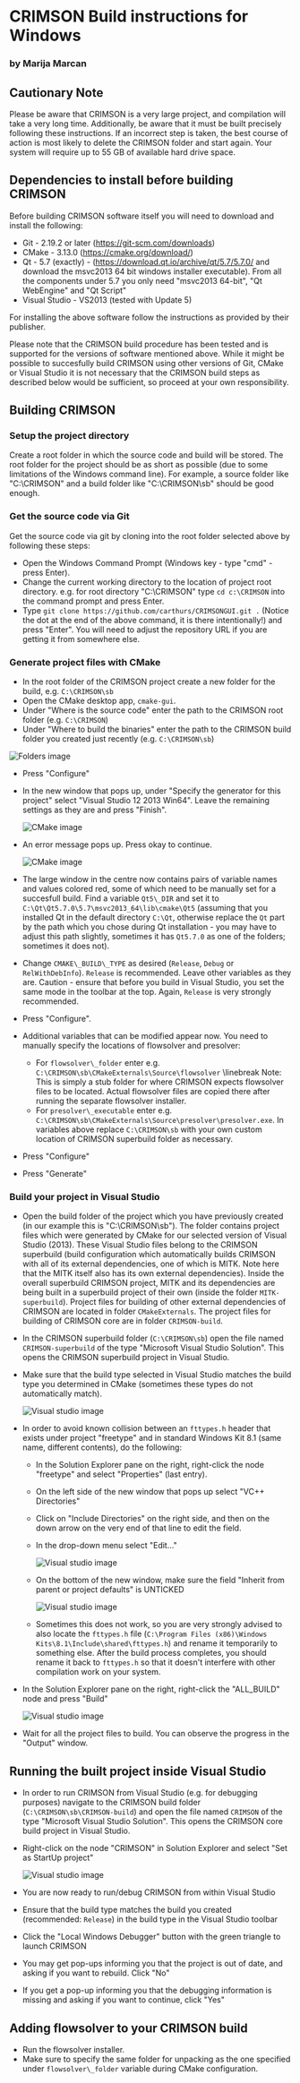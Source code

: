 # CRIMSON Build instructions for Windows
### by Marija Marcan

## Cautionary Note
Please be aware that CRIMSON is a very large project, and compilation will take a very long time. Additionally, be aware that it must be built precisely following these instructions. If an incorrect step is taken, the best course of action is most likely to delete the CRIMSON folder and start again. Your system will require up to 55 GB of available hard drive space.

## Dependencies to install before building CRIMSON
Before building CRIMSON software itself you will need to download and install the following:

 - Git - 2.19.2 or later (https://git-scm.com/downloads)
 - CMake - 3.13.0 (https://cmake.org/download/)
 - Qt - 5.7 (exactly) - (https://download.qt.io/archive/qt/5.7/5.7.0/ and download the msvc2013 64 bit windows installer executable). From all the components under 5.7 you only need "msvc2013 64-bit", "Qt WebEngine" and "Qt Script"
 - Visual Studio - VS2013 (tested with Update 5)

For installing the above software follow the instructions as provided by their publisher.

Please note that the CRIMSON build procedure has been tested and is supported for the versions of software mentioned above. While it might be possible to succesfully build CRIMSON using other versions of Git, CMake or Visual Studio it is not necessary that the CRIMSON build steps as described below would be sufficient, so proceed at your own responsibility.

## Building CRIMSON
### Setup the project directory
Create a root folder in which the source code and build will be stored.
The root folder for the project should be as short as possible (due to some limitations of the Windows command line). 
For example, a source folder like "C:\CRIMSON" and a build folder like "C:\CRIMSON\sb" should be good enough.

### Get the source code via Git
Get the source code via git by cloning into the root folder selected above by following these steps:

 - Open the Windows Command Prompt (Windows key - type "cmd" - press Enter).
 - Change the current working directory to the location of project root directory. e.g. for root directory "C:\CRIMSON" type 
	``cd c:\CRIMSON``
	into the command prompt and press Enter.
 - Type 
	``git clone https://github.com/carthurs/CRIMSONGUI.git .``
	(Notice the dot at the end of the above command, it is there intentionally!) and press "Enter". You will need to adjust the repository URL if you are getting it from somewhere else.

### Generate project files with CMake
 - In the root folder of the CRIMSON project create a new folder for the build, e.g. `C:\CRIMSON\sb`
 - Open the CMake desktop app, `cmake-gui`.
 - Under "Where is the source code" enter the path to the CRIMSON root folder (e.g. `C:\CRIMSON`)
 - Under "Where to build the binaries" enter the path to the CRIMSON build folder you created just recently (e.g. `C:\CRIMSON\sb`)

 ![Folders image](./Documentation/Images/folders.png "Specifying source and build directories")

 - Press "Configure"
 - In the new window that pops up, under "Specify the generator for this project" select "Visual Studio 12 2013 Win64". Leave the remaining settings as they are and press "Finish".
	
	![CMake image](./Documentation/Images/cmake2.PNG "Specify project generator")
	
 - An error message pops up. Press okay to continue.
	
	![CMake image](./Documentation/Images/cmake3.PNG "An expected error")
	
 - The large window in the centre now contains pairs of variable names and values colored red, some of which need to be manually set for a succesfull build. Find a variable `Qt5\_DIR` and set it to `C:\Qt\Qt5.7.0\5.7\msvc2013_64\lib\cmake\Qt5` (assuming that you installed Qt in the default directory `C:\Qt`, otherwise replace the `Qt` part by the path which you chose during Qt installation - you may have to adjust this path slightly, sometimes it has `Qt5.7.0` as one of the folders; sometimes it does not).
 - Change `CMAKE\_BUILD\_TYPE` as desired (`Release`, `Debug` or `RelWithDebInfo`). `Release` is recommended. Leave other variables as they are. Caution - ensure that before you build in Visual Studio, you set the same mode in the toolbar at the top. Again, `Release` is very strongly recommended.
 - Press "Configure".
 - Additional variables that can be modified appear now. You need to manually specify the locations of flowsolver and presolver:

	 - For `flowsolver\_folder` enter e.g. `C:\CRIMSON\sb\CMakeExternals\Source\flowsolver`
		\linebreak Note: This is simply a stub folder for where CRIMSON expects flowsolver files to be located. Actual flowsolver files are copied there after running the separate flowsolver installer.
	 - For `presolver\_executable` enter e.g. `C:\CRIMSON\sb\CMakeExternals\Source\presolver\presolver.exe`.
		In variables above replace `C:\CRIMSON\sb` with your own custom location of CRIMSON superbuild folder as necessary.

 - Press "Configure"
 - Press "Generate"
	
### Build your project in Visual Studio

 - Open the build folder of the project which you have previously created (in our example this is "C:\CRIMSON\sb").
	The folder contains project files which were generated by CMake for our selected version of Visual Studio (2013). These Visual Studio files belong to the CRIMSON superbuild (build configuration which automatically builds CRIMSON with all of its external dependencies, one of which is MITK. Note here that the MITK itself also has its own external dependencies). 
	Inside the overall superbuild CRIMSON project, MITK and its dependencies are being built in a superbuild project of their own (inside the folder `MITK-superbuild`). Project files for building of other external dependencies of CRIMSON are located in folder `CMakeExternals`. The project files for building of CRIMSON core are in folder `CRIMSON-build`.
 - In the CRIMSON superbuild folder (`C:\CRIMSON\sb`) open the file named `CRIMSON-superbuild` of the type "Microsoft Visual Studio Solution". This opens the CRIMSON superbuild project in Visual Studio.
 - Make sure that the build type selected in Visual Studio matches the build type you determined in CMake (sometimes these types do not automatically match).
	
	![Visual studio image](./Documentation/Images/vs.png "Build type")

 - In order to avoid known collision between an `fttypes.h` header that exists under project "freetype" and in standard Windows Kit 8.1 (same name, different contents), do the following:
	 - In the Solution Explorer pane on the right, right-click the node "freetype" and select "Properties" (last entry). 
	 - On the left side of the new window that pops up select "VC++ Directories"
	 - Click on "Include Directories" on the right side, and then on the down arrow on the very end of that line to edit the field.
	 - In the drop-down menu select "Edit..."
	
		![Visual studio image](./Documentation/Images/vs4.PNG "Project modification")
	
	 - On the bottom of the new window, make sure the field "Inherit from parent or project defaults" is UNTICKED
	
		![Visual studio image](./Documentation/Images/vs5.PNG "Project modification")	

 	- Sometimes this does not work, so you are very strongly advised to also locate the `fttypes.h` file (`C:\Program Files (x86)\Windows Kits\8.1\Include\shared\fttypes.h`) and rename it temporarily to something else. After the build process completes, you should rename it back to `fttypes.h` so that it doesn't interfere with other compilation work on your system.
 
 - In the Solution Explorer pane on the right, right-click the "ALL\_BUILD" node and press "Build"

	![Visual studio image](./Documentation/Images/vs2.PNG "Building")
 - Wait for all the project files to build. You can observe the progress in the "Output" window.
 

## Running the built project inside Visual Studio
 - In order to run CRIMSON from Visual Studio (e.g. for debugging purposes) navigate to the CRIMSON build folder (`C:\CRIMSON\sb\CRIMSON-build`) and open the file named `CRIMSON` of the type "Microsoft Visual Studio Solution". This opens the CRIMSON core build project in Visual Studio.

 - Right-click on the node "CRIMSON" in Solution Explorer and select "Set as StartUp project"
	
	![Visual studio image](./Documentation/Images/vs3.PNG "Set up for running")
	
 - You are now ready to run/debug CRIMSON from within Visual Studio
  - Ensure that the build type matches the build you created (recommended: `Release`) in the build type in the Visual Studio toolbar
  - Click the "Local Windows Debugger" button with the green triangle to launch CRIMSON
  - You may get pop-ups informing you that the project is out of date, and asking if you want to rebuild. Click "No"
  - If you get a pop-up informing you that the debugging information is missing and asking if you want to continue, click "Yes"

## Adding flowsolver to your CRIMSON build
 - Run the flowsolver installer. 
 - Make sure to specify the same folder for unpacking as the one specified under `flowsolver\_folder` variable during CMake configuration.
